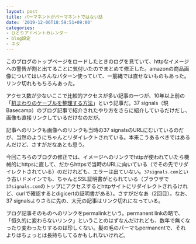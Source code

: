 ```yaml
---
layout: post
title: パーマネントがパーマネントではない話
date: '2019-12-06T18:59:51+09:00'
categories:
- ひとりアドベントカレンダー
- blog設定
- ネタ
---
```


このブログのトップページをロードしたときのログを見ていて、httpなイメージへの警告が割と出てることに気付いたのでまとめて修正した。amazonの商品画像についてはいろんなパターン使っていて、一筋縄では直せないものもあった。リンク切れももちろんあった。

アクセス数が少ないここで比較的アクセスが多い記事の一つが、10年以上前の「[机まわりのケーブルを整理する方法](/blog/2008/01/pegboard.html)」という記事だ。37 signals（現Basecamp）のブログ記事で紹介されたやり方をさらに紹介しているだけだし、画像も直接リンクしているだけなのだが。

記事へのリンクも画像へのリンクも当時の37 signalsのURLにむいているのだが、当然のようにちゃんとリダイレクトされている。本来こうあるべきではあるんだけど、さすがだなあとも思う。

今回こちらのブログの修正では、イメージへのリンクでhttpが使われていたら機械的にhttpsに直して、だからhttpsで当時のURLに向いている（でその先でリダイレクトされている）のだけれども、エラーは出ていない。`37signals.com`という古いドメインでも、ちゃんとSSL証明書がとられている（ブラウザで`37signals.com`のトップにアクセスするとhttpサイトにリダイレクトされるけれど、curlで確認するとdigicertの証明書がある）。さすがだなあ（2回目）。なお、37 signalsよりさらに先の、大元の記事はリンク切れになっている。

ブログ記事そのものへのリンクをpermalinkという。permanent linkの略で、「恒久的に変わらないリンク」ということのはずなんだけれども、数年で無くなったり変わったりするのは珍しくない。髪の毛のパーマもpermanentで、それよりはちょっとは長持ちしてるかもしれないけれど。
